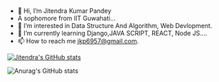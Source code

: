 - 👋 Hi, I’m Jitendra Kumar Pandey
- A sophomore from IIT Guwahati...
- 👀 I’m interested in Data Structure And Algorithm, Web Devlopment.
- 🌱 I’m currently learning Django,JAVA SCRIPT, REACT, Node JS....
- 📫 How to reach me jkp6957@gmail.com.

[![Jitendra's GitHub stats](https://github-readme-stats.vercel.app/api?username=JKP-2001)](https://github.com/JKP-2001/github-readme-stats)

![Anurag's GitHub stats](https://github-readme-stats.vercel.app/api?username=anuraghazra&show_icons=true&theme=radical)

<!---
JKP-2001/JKP-2001 is a ✨ special ✨ repository because its `README.md` (this file) appears on your GitHub profile.
---!>






